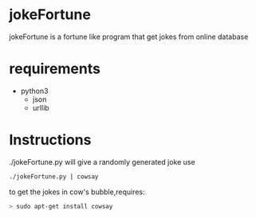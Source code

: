 # jokeFortune
jokeFortune is a fortune like program that get jokes from online database
# requirements
 * python3
   * json
   * urllib
# Instructions
./jokeFortune.py will give a randomly generated joke
use 
```sh
./jokeFortune.py | cowsay
```
to get the jokes in cow's bubble,requires:
```sh
> sudo apt-get install cowsay
```
